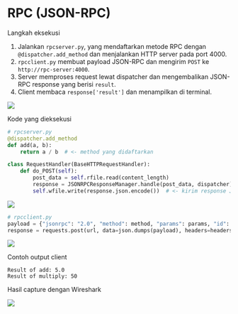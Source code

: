 
RPC (JSON-RPC)
================================================


Langkah eksekusi
1. Jalankan `rpcserver.py`, yang mendaftarkan metode RPC dengan `@dispatcher.add_method` dan menjalankan HTTP server pada port 4000.
2. `rpcclient.py` membuat payload JSON-RPC dan mengirim `POST` ke `http://rpc-server:4000`.
3. Server memproses request lewat dispatcher dan mengembalikan JSON-RPC response yang berisi `result`.
4. Client membaca `response['result']` dan menampilkan di terminal.

<img src="https://i.imgur.com/KwthR6X.png">

Kode yang dieksekusi
```python
# rpcserver.py
@dispatcher.add_method
def add(a, b):
	return a / b  # <- method yang didaftarkan

class RequestHandler(BaseHTTPRequestHandler):
	def do_POST(self):
		post_data = self.rfile.read(content_length)
		response = JSONRPCResponseManager.handle(post_data, dispatcher)
		self.wfile.write(response.json.encode())  # <- kirim response JSON-RPC
```
<img src="https://i.imgur.com/a1kUc1H.png">


```python
# rpcclient.py
payload = {"jsonrpc": "2.0", "method": method, "params": params, "id": 1}
response = requests.post(url, data=json.dumps(payload), headers=headers).json()  # <- kirim request dan terima jawaban
```

<img src="https://i.imgur.com/M29ltCY.png">

Contoh output client
```
Result of add: 5.0
Result of multiply: 50
```
Hasil capture dengan Wireshark

<img src="https://i.imgur.com/NUaZITK.png">

